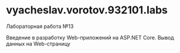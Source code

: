 # vyacheslav.vorotov.932101.labs

Лабораторная работа №13

Введение в разработку Web-приложений на ASP.NET Core. 
Вывод данных на Web-страницу
